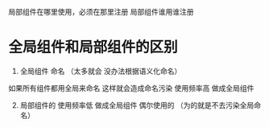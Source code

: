 局部组件在哪里使用，必须在那里注册
局部组件谁用谁注册


# 全局组件和局部组件的区别

1. 全局组件 命名 （太多就会 没办法根据语义化命名）

如果所有组件都用全局来命名 这样就会造成命名污染
使用频率高 做成全局组件

2. 局部组件的
使用频率低 做成全局组件 偶尔使用的 （为的就是不去污染全局命名）

